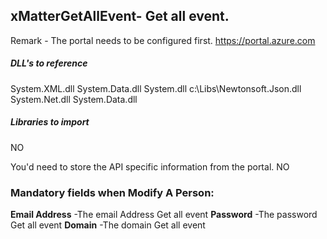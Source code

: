 ## xMatterGetAllEvent- Get all event.

Remark - The portal needs to be configured first. https://portal.azure.com

##### DLL's to reference
System.XML.dll
System.Data.dll
System.dll
c:\Libs\Newtonsoft.Json.dll
System.Net.dll
System.Data.dll
##### Libraries to import
NO


You'd need to store the API specific information from the portal.
NO

### Mandatory fields when Modify A Person:
**Email Address**               -The email Address Get all event
**Password**			-The password Get all event
**Domain**			-The domain Get all event


